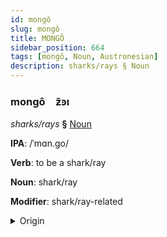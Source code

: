 ```yaml
---
id: mongô
slug: mongô
title: MONGÔ
sidebar_position: 664
tags: [mongô, Noun, Austronesian]
description: sharks/rays § Noun
---
```


### mongô&emsp;<span kind="abugida">ƶ̃ꜿı</span>

*sharks/rays* **§** [Noun](../../tags/Noun)

**IPA**: /ˈmɑn.go/

**Verb**: to be a shark/ray

**Noun**: shark/ray

**Modifier**: shark/ray-related

<details>
    <summary>Origin</summary>
    Māori mangō <br/>
    <em>Austronesian Language Family</em>
</details>